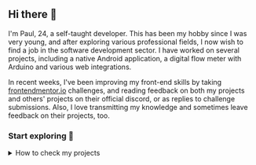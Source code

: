 ## Hi there 👋

I'm Paul, 24, a self-taught developer. This has been my hobby since I was very young, and after exploring various professional fields, I now wish to find a job in the software development sector. I have worked on several projects, including a native Android application, a digital flow meter with Arduino and various web integrations.

In recent weeks, I've been improving my front-end skills by taking [frontendmentor.io](https://www.frontendmentor.io/) challenges, and reading feedback on both my projects and others' projects on their official discord, or as replies to challenge submissions. Also, I love transmitting my knowledge and sometimes leave feedback on their projects, too.  

### Start exploring 👀
<details>
  <summary>How to check my projects</summary>


1. Click on Repositories
- ![Click on Repositories](repositories_click.png)
2. Choose a project
3. Visit the live site
- ![Click on Live-Link](livelink_click.png)

</details>
